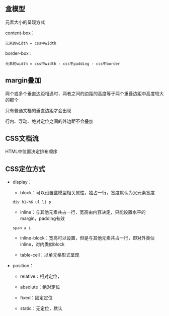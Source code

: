 ## 盒模型

元素大小的呈现方式

content-box：

```
元素的width = css中width
```

border-box：

```
元素的width = css中width - css中padding - css中border
```

## margin叠加

两个或多个垂直边距相遇时，两者之间的边距的高度等于两个重叠边距中高度较大的那个

只有普通文档的垂直边距才会出现

行内、浮动、绝对定位之间的外边距不会叠加

## CSS文档流

HTML中位置决定排布顺序

## CSS定位方式

* display：

  * block：可以设置盒模型相关属性，独占一行，宽度默认为父元素宽度

  ```
  div h1-h6 ul li p
  ```

  * inline：与其他元素共占一行，宽高由内容决定，只能设置水平的margin，padding有效

  ```
  span a i
  ```

  * inline-block：宽高可以设置，但是与其他元素共占一行，即对外类似inline，对内类似block

  * table-cell：以单元格形式呈现

* position：

  * relative：相对定位，

  * absolute：绝对定位

  * fixed：固定定位

  * static：无定位，默认



